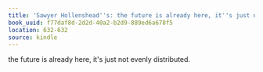 ```yaml
---
title: 'Sawyer Hollenshead''s: the future is already here, it''s just not evenly distributed…'
book_uuid: f77daf8d-2d2d-40a2-b2d9-889ed6a678f5
location: 632-632
source: kindle
---
```


the future is already here, it's just not evenly distributed.